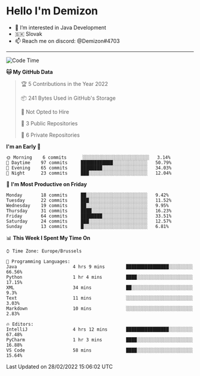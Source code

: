 # Hello I'm Demizon
- 👀 I’m interested in Java Development
- 🇸🇰 Slovak
- 📫 Reach me on discord: @Demizon#4703
<hr>

<!--START_SECTION:waka-->
![Code Time](http://img.shields.io/badge/Code%20Time-227%20hrs%2059%20mins-blue)

**🐱 My GitHub Data** 

> 🏆 5 Contributions in the Year 2022
 > 
> 📦 241 Bytes Used in GitHub's Storage 
 > 
> 🚫 Not Opted to Hire
 > 
> 📜 3 Public Repositories 
 > 
> 🔑 6 Private Repositories  
 > 
**I'm an Early 🐤** 

```text
🌞 Morning    6 commits      ░░░░░░░░░░░░░░░░░░░░░░░░░   3.14% 
🌆 Daytime    97 commits     ████████████░░░░░░░░░░░░░   50.79% 
🌃 Evening    65 commits     ████████░░░░░░░░░░░░░░░░░   34.03% 
🌙 Night      23 commits     ███░░░░░░░░░░░░░░░░░░░░░░   12.04%

```
📅 **I'm Most Productive on Friday** 

```text
Monday       18 commits     ██░░░░░░░░░░░░░░░░░░░░░░░   9.42% 
Tuesday      22 commits     ███░░░░░░░░░░░░░░░░░░░░░░   11.52% 
Wednesday    19 commits     ██░░░░░░░░░░░░░░░░░░░░░░░   9.95% 
Thursday     31 commits     ████░░░░░░░░░░░░░░░░░░░░░   16.23% 
Friday       64 commits     ████████░░░░░░░░░░░░░░░░░   33.51% 
Saturday     24 commits     ███░░░░░░░░░░░░░░░░░░░░░░   12.57% 
Sunday       13 commits     █░░░░░░░░░░░░░░░░░░░░░░░░   6.81%

```


📊 **This Week I Spent My Time On** 

```text
⌚︎ Time Zone: Europe/Brussels

💬 Programming Languages: 
Java                     4 hrs 9 mins        ████████████████░░░░░░░░░   66.56% 
Python                   1 hr 4 mins         ████░░░░░░░░░░░░░░░░░░░░░   17.15% 
XML                      34 mins             ██░░░░░░░░░░░░░░░░░░░░░░░   9.3% 
Text                     11 mins             ░░░░░░░░░░░░░░░░░░░░░░░░░   3.03% 
Markdown                 10 mins             ░░░░░░░░░░░░░░░░░░░░░░░░░   2.83%

🔥 Editors: 
IntelliJ                 4 hrs 12 mins       ████████████████░░░░░░░░░   67.48% 
PyCharm                  1 hr 3 mins         ████░░░░░░░░░░░░░░░░░░░░░   16.88% 
VS Code                  58 mins             ████░░░░░░░░░░░░░░░░░░░░░   15.64%

```


 Last Updated on 28/02/2022 15:06:02 UTC
<!--END_SECTION:waka-->
